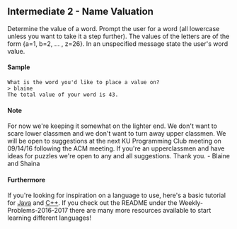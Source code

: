 ## Intermediate 2 - Name Valuation

Determine the value of a word.  Prompt the user for a word (all
lowercase unless you want to take it a step further).  The values of the letters
are of the form {a=1, b=2, ... , z=26}. In an unspecified message state the
user's word value.

#### Sample
```
What is the word you'd like to place a value on?
> blaine
The total value of your word is 43.
```

#### Note
For now we're keeping it somewhat on the lighter end.  We don't want to
scare lower classmen and we don't want to turn away upper classmen.  We will be open to
suggestions at the next KU Programming Club meeting on 09/14/16 following the
ACM meeting.  If you're an upperclassmen and have ideas for puzzles we're open
to any and all suggestions.  Thank you. - Blaine and Shaina

#### Furthermore
If you're looking for inspiration on a language to use, here's a basic tutorial for [Java](http://www.codeproject.com/Articles/2853/Java-Basics-Input-and-Output) and [C++](http://www.cplusplus.com/doc/tutorial/basic_io/).  If you check out
the README under the Weekly-Problems-2016-2017 there are many more resources
available to start learning different languages!
